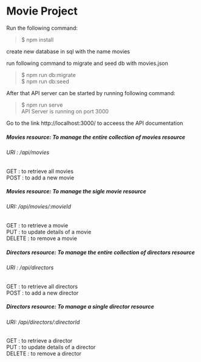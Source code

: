 # Movie Project

Run the following command:

> $ npm install

create new database in sql with the name movies

run following command to migrate and seed db with movies.json

> $ npm run db:migrate\
> $ npm run db:seed

After that API server can be started by running following command:

> $ npm run serve\
> API Server is running on port 3000

Go to the link http://localhost:3000/ to acceess the API documentation


##### Movies resource: To manage the entire collection of movies resource

###### URI : /api/movies
GET : to retrieve all movies\
POST : to add a new movie

##### Movies resource: To manage the sigle movie resource
###### URI: /api/movies/:movieId
GET : to retrieve a movie\
PUT : to update details of a movie\
DELETE : to remove a movie
##### Directors resource: To manage the entire collection of directors resource
###### URI : /api/directors
GET : to retrieve all directors\
POST : to add a new director
##### Directors resource: To manage a single director resource
###### URI: /api/directors/:directorId
GET : to retrieve a director\
PUT : to update details of a director\
DELETE : to remove a director